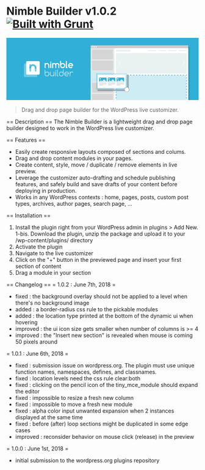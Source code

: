 # Nimble Builder v1.0.2 [![Built with Grunt](https://cdn.gruntjs.com/builtwith.png)](http://gruntjs.com/)
![Nimble Builder](/nimble.jpg)

> Drag and drop page builder for the WordPress live customizer.

== Description ==
The Nimble Builder is a lightweight drag and drop page builder designed to work in the WordPress live customizer.

== Features ==
* Easily create responsive layouts composed of sections and colums.
* Drag and drop content modules in your pages.
* Create content, style, move / duplicate / remove elements in live preview.
* Leverage the customizer auto-drafting and schedule publishing features, and safely build and save drafts of your content before deploying in production.
* Works in any WordPress contexts : home, pages, posts, custom post types, archives, author pages, search page, ...

== Installation ==
1. Install the plugin right from your WordPress admin in plugins > Add New.
1-bis. Download the plugin, unzip the package and upload it to your /wp-content/plugins/ directory
2. Activate the plugin
3. Navigate to the live customizer
4. Click on the "+" button in the previewed page and insert your first section of content
5. Drag a module in your section

== Changelog ==
= 1.0.2 : June 7th, 2018 =
* fixed : the background overlay should not be applied to a level when there's no background image
* added : a border-radius css rule to the pickable modules
* added : the location type printed at the bottom of the dynamic ui when hovering
* improved : the ui icon size gets smaller when number of columns is >= 4
* improved : the "Insert new section" is revealed when mouse is coming 50 pixels around

= 1.0.1 : June 6th, 2018 =
* fixed : submission issue on wordpress.org. The plugin must use unique function names, namespaces, defines, and classnames.
* fixed : location levels need the css rule clear:both
* fixed : clicking on the pencil icon of the tiny_mce_module should expand the editor
* fixed : impossible to resize a fresh new column
* fixed : impossible to move a fresh new module
* fixed : alpha color input unwanted expansion when 2 instances displayed at the same time
* fixed : before (after) loop sections might be duplicated in some edge cases
* improved : reconsider behavior on mouse click (release) in the preview

= 1.0.0 : June 1st, 2018 =
* initial submission to the wordpress.org plugins repository
